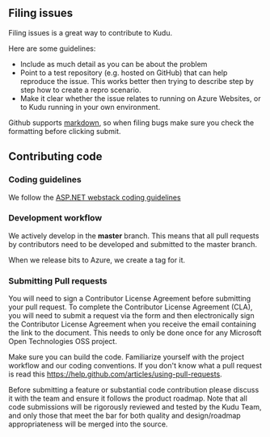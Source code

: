 ## Filing issues

Filing issues is a great way to contribute to Kudu.

Here are some guidelines:

- Include as much detail as you can be about the problem
- Point to a test repository (e.g. hosted on GitHub) that can help reproduce the issue. This works better then trying to describe step by step how to create a repro scenario.
- Make it clear whether the issue relates to running on Azure Websites, or to Kudu running in your own environment.

Github supports [markdown](http://github.github.com/github-flavored-markdown/), so when filing bugs make sure you check the formatting before clicking submit. 

## Contributing code

### Coding guidelines

We follow the [ASP.NET webstack coding guidelines](http://aspnetwebstack.codeplex.com/wikipage?title=CodingConventions)

### Development workflow

We actively develop in the **master** branch. This means that all pull requests by contributors need to be developed and submitted to the master branch.

When we release bits to Azure, we create a tag for it.

### Submitting Pull requests

You will need to sign a Contributor License Agreement before submitting your pull request. To complete the Contributor License Agreement (CLA), you will need to submit a request via the form and then electronically sign the Contributor License Agreement when you receive the email containing the link to the document. This needs to only be done once for any Microsoft Open Technologies OSS project.

Make sure you can build the code. Familiarize yourself with the project workflow and our coding conventions. If you don't know what a pull request is
read this https://help.github.com/articles/using-pull-requests.

Before submitting a feature or substantial code contribution please discuss it with the team and ensure it follows the product roadmap. Note that all code submissions will be rigorously reviewed and tested by the Kudu Team, and only those that meet the
bar for both quality and design/roadmap appropriateness will be merged into the source.
